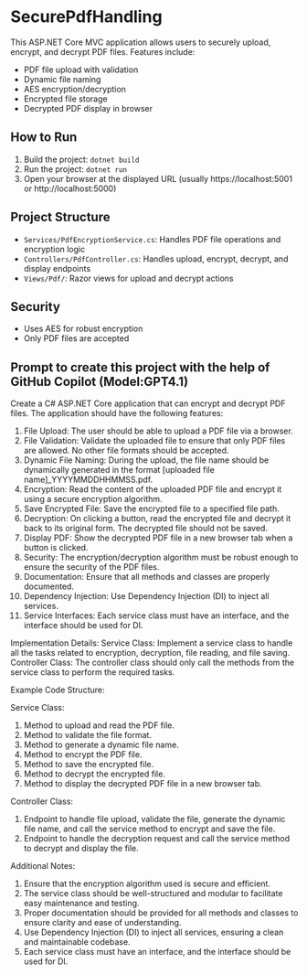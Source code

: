 # SecurePdfHandling

This ASP.NET Core MVC application allows users to securely upload, encrypt, and decrypt PDF files. Features include:
- PDF file upload with validation
- Dynamic file naming
- AES encryption/decryption
- Encrypted file storage
- Decrypted PDF display in browser

## How to Run
1. Build the project: `dotnet build`
2. Run the project: `dotnet run`
3. Open your browser at the displayed URL (usually https://localhost:5001 or http://localhost:5000)

## Project Structure
- `Services/PdfEncryptionService.cs`: Handles PDF file operations and encryption logic
- `Controllers/PdfController.cs`: Handles upload, encrypt, decrypt, and display endpoints
- `Views/Pdf/`: Razor views for upload and decrypt actions

## Security
- Uses AES for robust encryption
- Only PDF files are accepted

## Prompt to create this project with the help of GitHub Copilot (Model:GPT4.1)

Create a C# ASP.NET Core application that can encrypt and decrypt PDF files. The application should have the following features:

1. File Upload: The user should be able to upload a PDF file via a browser.
2. File Validation: Validate the uploaded file to ensure that only PDF files are allowed. No other file formats should be accepted.
3. Dynamic File Naming: During the upload, the file name should be dynamically generated in the format [uploaded file name]_YYYYMMDDHHMMSS.pdf.
4. Encryption: Read the content of the uploaded PDF file and encrypt it using a secure encryption algorithm.
5. Save Encrypted File: Save the encrypted file to a specified file path.
6. Decryption: On clicking a button, read the encrypted file and decrypt it back to its original form. The decrypted file should not be saved.
7. Display PDF: Show the decrypted PDF file in a new browser tab when a button is clicked.
8. Security: The encryption/decryption algorithm must be robust enough to ensure the security of the PDF files.
9. Documentation: Ensure that all methods and classes are properly documented.
10. Dependency Injection: Use Dependency Injection (DI) to inject all services.
11. Service Interfaces: Each service class must have an interface, and the interface should be used for DI.

Implementation Details:
Service Class: Implement a service class to handle all the tasks related to encryption, decryption, file reading, and file saving.
Controller Class: The controller class should only call the methods from the service class to perform the required tasks.

Example Code Structure:

Service Class:
1. Method to upload and read the PDF file.
2. Method to validate the file format.
3. Method to generate a dynamic file name.
4. Method to encrypt the PDF file.
5. Method to save the encrypted file.
6. Method to decrypt the encrypted file.
7. Method to display the decrypted PDF file in a new browser tab.

Controller Class:
1. Endpoint to handle file upload, validate the file, generate the dynamic file name, and call the service method to encrypt and save the file.
2. Endpoint to handle the decryption request and call the service method to decrypt and display the file.

Additional Notes:

1. Ensure that the encryption algorithm used is secure and efficient.
2. The service class should be well-structured and modular to facilitate easy maintenance and testing.
3. Proper documentation should be provided for all methods and classes to ensure clarity and ease of understanding.
4. Use Dependency Injection (DI) to inject all services, ensuring a clean and maintainable codebase.
5. Each service class must have an interface, and the interface should be used for DI.

